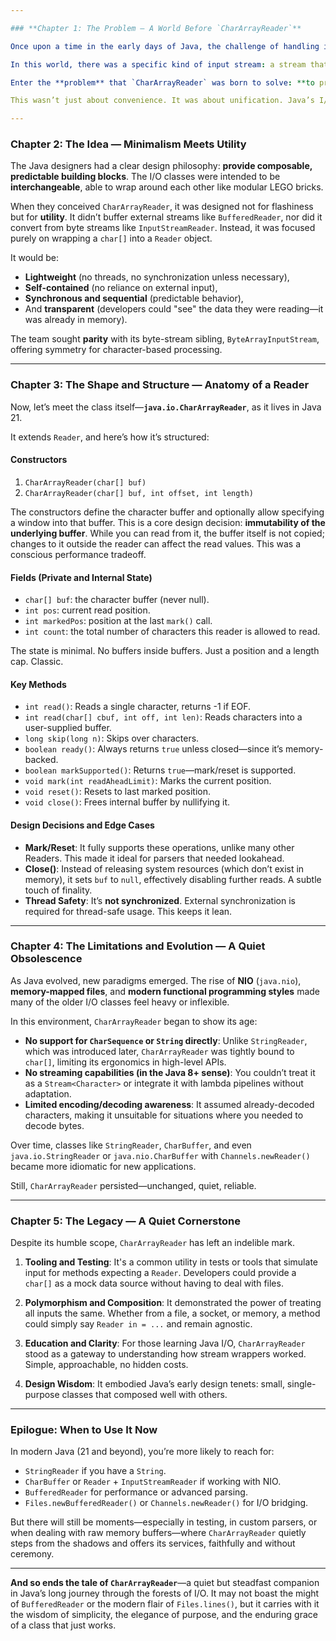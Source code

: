 ```yaml
---

### **Chapter 1: The Problem — A World Before `CharArrayReader`**

Once upon a time in the early days of Java, the challenge of handling input was both paramount and primitive. Java 1.0 introduced the `java.io` package as part of its foundational release in 1996—a rich tapestry of streams and readers designed to handle data input/output from myriad sources: files, sockets, arrays, etc.

In this world, there was a specific kind of input stream: a stream that didn’t come from a file, a network, or even a physical device. It came from memory—*characters already in RAM*. The question was: **how do you treat in-memory character data as a stream of input, consistent with other Reader APIs?**

Enter the **problem** that `CharArrayReader` was born to solve: **to provide a `Reader` interface for reading characters from an in-memory character array**, allowing developers to reuse logic that operated on readers without caring whether the source was a file, a socket, or just an array.

This wasn’t just about convenience. It was about unification. Java’s I/O model was centered on abstraction—treat all input as streams or readers. But without something like `CharArrayReader`, a developer would have to write bespoke code for in-memory char arrays, duplicating logic that could otherwise be elegantly reused via polymorphism.

---
```


### **Chapter 2: The Idea — Minimalism Meets Utility**

The Java designers had a clear design philosophy: **provide composable, predictable building blocks**. The I/O classes were intended to be **interchangeable**, able to wrap around each other like modular LEGO bricks.

When they conceived `CharArrayReader`, it was designed not for flashiness but for **utility**. It didn’t buffer external streams like `BufferedReader`, nor did it convert from byte streams like `InputStreamReader`. Instead, it was focused purely on wrapping a `char[]` into a `Reader` object.

It would be:
- **Lightweight** (no threads, no synchronization unless necessary),
- **Self-contained** (no reliance on external input),
- **Synchronous and sequential** (predictable behavior),
- And **transparent** (developers could "see" the data they were reading—it was already in memory).

The team sought **parity** with its byte-stream sibling, `ByteArrayInputStream`, offering symmetry for character-based processing.

---

### **Chapter 3: The Shape and Structure — Anatomy of a Reader**

Now, let’s meet the class itself—**`java.io.CharArrayReader`**, as it lives in Java 21.

It extends `Reader`, and here’s how it’s structured:

#### **Constructors**
1. `CharArrayReader(char[] buf)`
2. `CharArrayReader(char[] buf, int offset, int length)`

The constructors define the character buffer and optionally allow specifying a window into that buffer. This is a core design decision: **immutability of the underlying buffer**. While you can read from it, the buffer itself is not copied; changes to it outside the reader can affect the read values. This was a conscious performance tradeoff.

#### **Fields (Private and Internal State)**
- `char[] buf`: the character buffer (never null).
- `int pos`: current read position.
- `int markedPos`: position at the last `mark()` call.
- `int count`: the total number of characters this reader is allowed to read.

The state is minimal. No buffers inside buffers. Just a position and a length cap. Classic.

#### **Key Methods**
- `int read()`: Reads a single character, returns -1 if EOF.
- `int read(char[] cbuf, int off, int len)`: Reads characters into a user-supplied buffer.
- `long skip(long n)`: Skips over characters.
- `boolean ready()`: Always returns `true` unless closed—since it’s memory-backed.
- `boolean markSupported()`: Returns `true`—mark/reset is supported.
- `void mark(int readAheadLimit)`: Marks the current position.
- `void reset()`: Resets to last marked position.
- `void close()`: Frees internal buffer by nullifying it.

#### **Design Decisions and Edge Cases**
- **Mark/Reset**: It fully supports these operations, unlike many other Readers. This made it ideal for parsers that needed lookahead.
- **Close()**: Instead of releasing system resources (which don’t exist in memory), it sets `buf` to `null`, effectively disabling further reads. A subtle touch of finality.
- **Thread Safety**: It’s **not synchronized**. External synchronization is required for thread-safe usage. This keeps it lean.

---

### **Chapter 4: The Limitations and Evolution — A Quiet Obsolescence**

As Java evolved, new paradigms emerged. The rise of **NIO** (`java.nio`), **memory-mapped files**, and **modern functional programming styles** made many of the older I/O classes feel heavy or inflexible.

In this environment, `CharArrayReader` began to show its age:

- **No support for `CharSequence` or `String` directly**: Unlike `StringReader`, which was introduced later, `CharArrayReader` was tightly bound to `char[]`, limiting its ergonomics in high-level APIs.
- **No streaming capabilities (in the Java 8+ sense)**: You couldn’t treat it as a `Stream<Character>` or integrate it with lambda pipelines without adaptation.
- **Limited encoding/decoding awareness**: It assumed already-decoded characters, making it unsuitable for situations where you needed to decode bytes.

Over time, classes like `StringReader`, `CharBuffer`, and even `java.io.StringReader` or `java.nio.CharBuffer` with `Channels.newReader()` became more idiomatic for new applications.

Still, `CharArrayReader` persisted—unchanged, quiet, reliable.

---

### **Chapter 5: The Legacy — A Quiet Cornerstone**

Despite its humble scope, `CharArrayReader` has left an indelible mark.

1. **Tooling and Testing**: It's a common utility in tests or tools that simulate input for methods expecting a `Reader`. Developers could provide a `char[]` as a mock data source without having to deal with files.

2. **Polymorphism and Composition**: It demonstrated the power of treating all inputs the same. Whether from a file, a socket, or memory, a method could simply say `Reader in = ...` and remain agnostic.

3. **Education and Clarity**: For those learning Java I/O, `CharArrayReader` stood as a gateway to understanding how stream wrappers worked. Simple, approachable, no hidden costs.

4. **Design Wisdom**: It embodied Java’s early design tenets: small, single-purpose classes that composed well with others.

---

### **Epilogue: When to Use It Now**

In modern Java (21 and beyond), you’re more likely to reach for:
- `StringReader` if you have a `String`.
- `CharBuffer` or `Reader` + `InputStreamReader` if working with NIO.
- `BufferedReader` for performance or advanced parsing.
- `Files.newBufferedReader()` or `Channels.newReader()` for I/O bridging.

But there will still be moments—especially in testing, in custom parsers, or when dealing with raw memory buffers—where `CharArrayReader` quietly steps from the shadows and offers its services, faithfully and without ceremony.

---

**And so ends the tale of `CharArrayReader`**—a quiet but steadfast companion in Java’s long journey through the forests of I/O. It may not boast the might of `BufferedReader` or the modern flair of `Files.lines()`, but it carries with it the wisdom of simplicity, the elegance of purpose, and the enduring grace of a class that just works.


